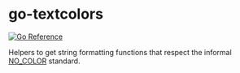 # go-textcolors

[![Go Reference](https://pkg.go.dev/badge/github.com/jasonhancock/go-textcolor.svg)](https://pkg.go.dev/github.com/jasonhancock/go-textcolor)

Helpers to get string formatting functions that respect the informal [NO_COLOR](https://no-color.org/) standard.
